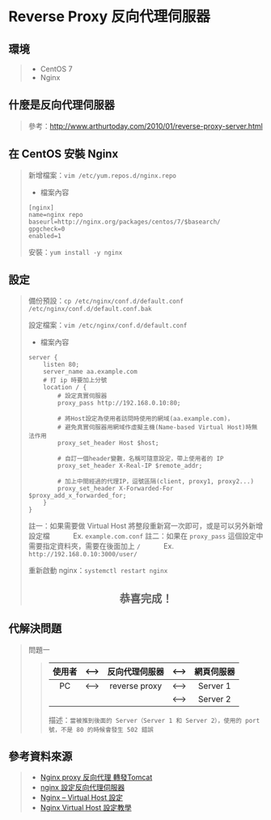 # Reverse Proxy 反向代理伺服器

## 環境
> * CentOS 7
> * Nginx


## 什麼是反向代理伺服器

> 參考：<http://www.arthurtoday.com/2010/01/reverse-proxy-server.html>


## 在 CentOS 安裝 Nginx

> 新增檔案：`vim /etc/yum.repos.d/nginx.repo`
>
> * 檔案內容
> ```
> [nginx]
> name=nginx repo
> baseurl=http://nginx.org/packages/centos/7/$basearch/
> gpgcheck=0
> enabled=1
> ```
>
> 安裝：`yum install -y nginx`


## 設定

> 備份預設：`cp /etc/nginx/conf.d/default.conf /etc/nginx/conf.d/default.conf.bak`
>
> 設定檔案：`vim /etc/nginx/conf.d/default.conf`
>
> * 檔案內容
> ```
> server {
>     listen 80;
>     server_name aa.example.com
>     # 打 ip 時要加上分號
>     location / {
>         # 設定真實伺服器
>         proxy_pass http://192.168.0.10:80;
>
>         # 將Host設定為使用者訪問時使用的網域(aa.example.com)，
>         # 避免真實伺服器用網域作虛擬主機(Name-based Virtual Host)時無法作用
>         proxy_set_header Host $host;
>
>         # 自訂一個header變數，名稱可隨意設定，帶上使用者的 IP
>         proxy_set_header X-Real-IP $remote_addr;
>
>         # 加上中間經過的代理IP，逗號區隔(client, proxy1, proxy2...)
>         proxy_set_header X-Forwarded-For $proxy_add_x_forwarded_for;
>     }
> }
> ```
> 註一：如果需要做 Virtual Host 將整段重新寫一次即可，或是可以另外新增設定檔
> 　　　Ex. `example.com.conf`
> 註二：如果在 `proxy_pass` 這個設定中需要指定資料夾，需要在後面加上 `/`
> 　　　Ex. `http://192.168.0.10:3000/user/`
>
> 重新啟動 nginx：`systemctl restart nginx`
> <center><h2>恭喜完成！</h2></center>


## 代解決問題

> 問題一
>> | 使用者 | <--> | 反向代理伺服器 | <--> | 網頁伺服器 |
>> | :---: | :---: | :---: | :---: | :---: |
>> | PC | <--> | reverse proxy | <--> | Server 1 |
>> | | | | <--> | Server 2 |
>>
>> 描述：`當被推到後面的 Server（Server 1 和 Server 2），使用的 port 號，不是 80 的時候會發生 502 錯誤`

## 參考資料來源

> * [Nginx proxy 反向代理 轉發Tomcat](http://blog.faq-book.com/?p=6745)
> * [nginx 設定反向代理伺服器](http://xyz.cinc.biz/2015/01/nginx-reverse-proxy.html)
> * [Nginx – Virtual Host 設定](http://blog.faq-book.com/?p=4645)
> * [Nginx Virtual Host 設定教學](https://blog.toright.com/posts/4355/nginx-virtual-host-%E8%A8%AD%E5%AE%9A%E6%95%99%E5%AD%B8.html)
